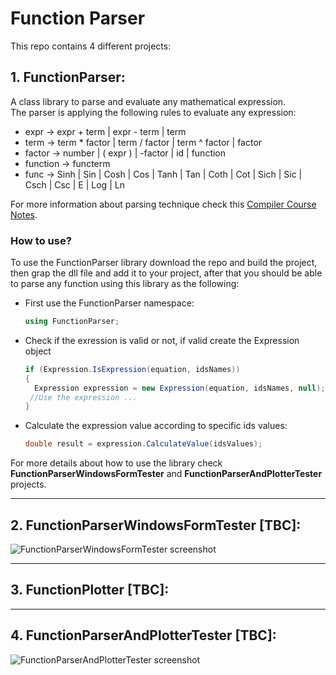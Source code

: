 # Function Parser
This repo contains 4 different projects: 
## 1. FunctionParser:
A class library to parse and evaluate any mathematical expression.  
The parser is applying the following rules to evaluate any expression:
- expr     → expr + term | expr - term | term
- term     → term * factor | term / factor | term ^ factor | factor
- factor   → number | ( expr )  | -factor | id | function
- function → functerm
- func     → Sinh | Sin | Cosh | Cos | Tanh | Tan | Coth | Cot | Sich | Sic | Csch | Csc | E | Log | Ln

For more information about parsing technique check this [Compiler Course Notes](https://cs.nyu.edu/~gottlieb/courses/2000s/2006-07-fall/compilers/class-notes.html). 
### How to use? 
To use the FunctionParser library download the repo and build the project, then grap the dll file and add it to your project, after that you should be able to parse any function using this library as the following:
* First use the FunctionParser namespace:
   ```cs
   using FunctionParser;
   ```
* Check if the exression is valid or not, if valid create the Expression object
   ```cs
   if (Expression.IsExpression(equation, idsNames))
   {
     Expression expression = new Expression(equation, idsNames, null);
    //Use the expression ...
   }
   ```
 * Calculate the expression value according to specific ids values:
   ```cs
   double result = expression.CalculateValue(idsValues);
   ```
 For more details about how to use the library check **FunctionParserWindowsFormTester** and **FunctionParserAndPlotterTester** projects.
 
 ---
 ## 2. FunctionParserWindowsFormTester [TBC]:
 ![FunctionParserWindowsFormTester screenshot](https://github.com/Dandarawy/FunctionParser/blob/master/docs/images/example_1.png)

 ---
 ## 3. FunctionPlotter [TBC]:
 
 ---
 ## 4. FunctionParserAndPlotterTester [TBC]:
 ![FunctionParserAndPlotterTester screenshot](https://github.com/Dandarawy/FunctionParser/blob/master/docs/images/record.gif)
